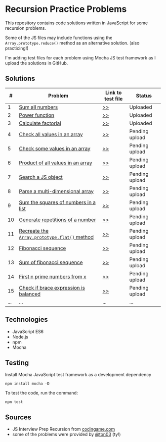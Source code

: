 # Recursion Practice Problems

This repository contains code solutions written in JavaScript for some recursion problems.

Some of the JS files may include functions using the `Array.prototype.reduce()` method as an alternative solution. (also practicing!)

I'm adding test files for each problem using Mocha JS test framework as I upload the solutions in GitHub.

## Solutions

| #   | Problem                                          | Link to test file                | Status         |
| --- | ------------------------------------------------ | -------------------------------- | -------------- |
| 1   | [Sum all numbers](/problems/01-sum-range.js)     | [>>](/test/01-sum-range-test.js) | Uploaded       |
| 2   | [Power function](/problems/02-power.js)          | [>>](/test/02-power-test.js)     | Uploaded       |
| 3   | [Calculate factorial](/problems/03-factorial.js) | [>>](/test/03-factorial-test.js) | Uploaded       |
| 4   | [Check all values in an array]()                 | [>>]()                           | Pending upload |
| 5   | [Check some values in an array]()                | [>>]()                           | Pending upload |
| 6   | [Product of all values in an array]()            | [>>]()                           | Pending upload |
| 7   | [Search a JS object]()                           | [>>]()                           | Pending upload |
| 8   | [Parse a multi-dimensional array]()              | [>>]()                           | Pending upload |
| 9   | [Sum the squares of numbers in a list]()         | [>>]()                           | Pending upload |
| 10  | [Generate repetitions of a number]()             | [>>]()                           | Pending upload |
| 11  | [Recreate the `Array.prototype.flat()` method]() | [>>]()                           | Pending upload |
| 12  | [Fibonacci sequence]()                           | [>>]()                           | Pending upload |
| 13  | [Sum of fibonacci sequence]()                    | [>>]()                           | Pending upload |
| 14  | [First n prime numbers from x]()                 | [>>]()                           | Pending upload |
| 15  | [Check if brace expression is balanced]()        | [>>]()                           | Pending upload |
| ... | ...                                              | ...                              | ...            |

## Technologies

- JavaScript ES6
- Node.js
- npm
- Mocha

## Testing

Install Mocha JavaScript test framework as a development dependency

```
npm install mocha -D
```

To test the code, run the command:

```
npm test
```

## Sources

- JS Interview Prep Recursion from [codingame.com](https://www.codingame.com/playgrounds/5422/js-interview-prep-recursion)
- some of the problems were provided by [@ton03](https://github.com/ton03) (ty!)
